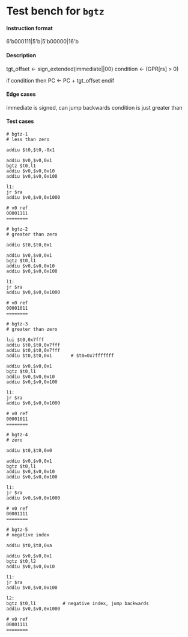 # Test bench for `bgtz`

#### Instruction format

6'b000111|5'b<rs>|5'b00000|16'b<immediate>

#### Description

tgt_offset <- sign_extended(immediate||00)
condition <- (GPR[rs] > 0)

if condition then
    PC <- PC + tgt_offset
endif

#### Edge cases

immediate is signed, can jump backwards
condition is just greater than

#### Test cases

```assembly
# bgtz-1
# less than zero

addiu $t0,$t0,-0x1

addiu $v0,$v0,0x1
bgtz $t0,l1
addiu $v0,$v0,0x10
addiu $v0,$v0,0x100

l1:
jr $ra
addiu $v0,$v0,0x1000

# v0 ref
00001111
========
```

```assembly
# bgtz-2
# greater than zero

addiu $t0,$t0,0x1

addiu $v0,$v0,0x1
bgtz $t0,l1
addiu $v0,$v0,0x10
addiu $v0,$v0,0x100

l1:
jr $ra
addiu $v0,$v0,0x1000

# v0 ref
00001011
========
```

```assembly
# bgtz-3
# greater than zero

lui $t0,0x7fff
addiu $t0,$t0,0x7fff
addiu $t0,$t0,0x7fff
addiu $t0,$t0,0x1       # $t0=0x7fffffff

addiu $v0,$v0,0x1
bgtz $t0,l1
addiu $v0,$v0,0x10
addiu $v0,$v0,0x100

l1:
jr $ra
addiu $v0,$v0,0x1000

# v0 ref
00001011
========
```

```assembly
# bgtz-4
# zero

addiu $t0,$t0,0x0

addiu $v0,$v0,0x1
bgtz $t0,l1
addiu $v0,$v0,0x10
addiu $v0,$v0,0x100

l1:
jr $ra
addiu $v0,$v0,0x1000

# v0 ref
00001111
========
```

```assembly
# bgtz-5
# negative index

addiu $t0,$t0,0xa

addiu $v0,$v0,0x1
bgtz $t0,l2
addiu $v0,$v0,0x10

l1:
jr $ra
addiu $v0,$v0,0x100

l2:
bgtz $t0,l1          # negative index, jump backwards
addiu $v0,$v0,0x1000

# v0 ref
00001111
========
```
